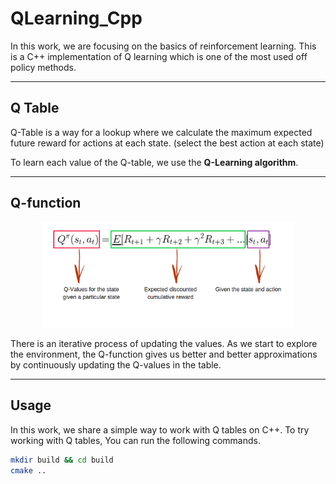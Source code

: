 # QLearning_Cpp
In this work, we are focusing on the basics of reinforcement learning. This is a C++ implementation of Q learning which is one of the most used off policy methods.

----
## Q Table
Q-Table is a way for a lookup where we calculate the maximum expected future reward for actions at each state. (select the best action at each state)

To learn each value of the Q-table, we use the **Q-Learning algorithm**.

----
## Q-function
<p align="center" width="100%">
    <img width="80%" src="https://github.com/Ghailen-Ben-Achour/QLearning_Cpp/blob/main/images/equation.png">
</p>

There is an iterative process of updating the values. As we start to explore the environment, the Q-function gives us better and better approximations by continuously updating the Q-values in the table.

----
## Usage
In this work, we share a simple way to work with Q tables on C++. To try working with Q tables, You can run the following commands.
```bash
mkdir build && cd build
cmake ..
```
